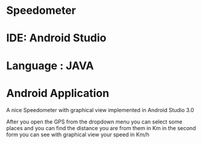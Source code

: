 # Speedometer

# IDE: Android Studio

# Language : JAVA

# Android Application

A nice Speedometer with graphical view implemented in Android Studio 3.0

After you open the GPS from the dropdown menu you can select some places and you can find the distance you are from them in Km
in the second form you can see with graphical view your speed in Km/h
